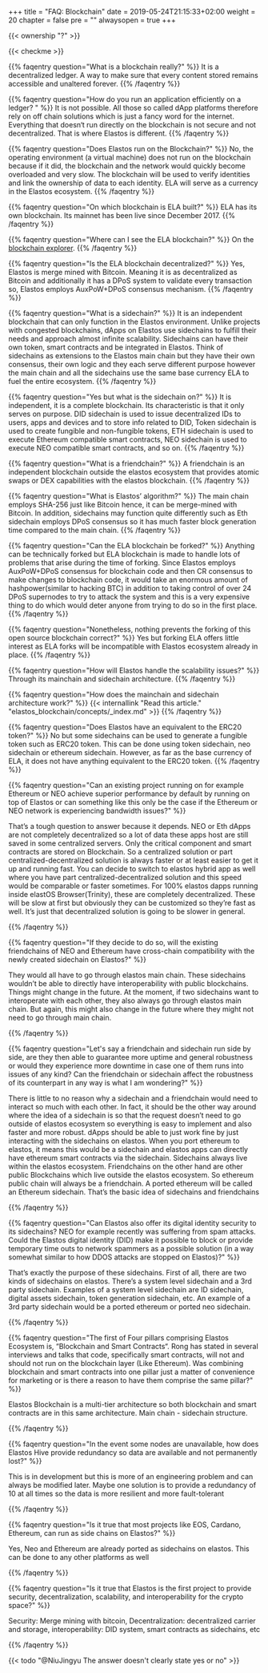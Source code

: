 +++
title = "FAQ: Blockchain"
date = 2019-05-24T21:15:33+02:00
weight = 20
chapter = false
pre = ""
alwaysopen = true
+++ 

{{< ownership "?" >}}

{{< checkme >}}

{{% faqentry question="What is a blockchain really?" %}}
It is a decentralized ledger. A way to make sure that every content stored remains accessible and unaltered forever.
{{% /faqentry %}}

{{% faqentry question="How do you run an application efficiently on a ledger? " %}}
It is not possible. All those so called dApp platforms therefore rely on off chain solutions which is just a fancy word for the internet. Everything that doesn‘t run directly on the blockchain is not secure and not decentralized. That is where Elastos is different.
{{% /faqentry %}}

{{% faqentry question="Does Elastos run on the Blockchain?" %}}
No, the operating environment (a virtual machine) does not run on the blockchain because if it did, the blockchain and the network would quickly become overloaded and very slow. The blockchain will be used to verify identities and link the ownership of data to each identity. ELA will serve as a currency in the Elastos ecosystem.
{{% /faqentry %}}

{{% faqentry question="On which blockchain is ELA built?" %}}
ELA has its own blockchain. Its mainnet has been live since December 2017.
{{% /faqentry %}}

{{% faqentry question="Where can I see the ELA blockchain?" %}}
On the [blockchain explorer](https://blockchain.elastos.org/).
{{% /faqentry %}}

{{% faqentry question="Is the ELA blockchain decentralized?" %}}
Yes, Elastos is merge mined with Bitcoin. Meaning it is as decentralized as Bitcoin and additionally it has a DPoS system to validate every transaction so, Elastos employs AuxPoW+DPoS consensus mechanism.
{{% /faqentry %}}

{{% faqentry question="What is a sidechain?" %}}
It is an independent blockchain that can only function in the Elastos environment. Unlike projects with congested blockchains, dApps on Elastos use sidechains to fulfill their needs and approach almost infinite scalability. Sidechains can have their own token, smart contracts and be integrated in Elastos. Think of sidechains as extensions to the Elastos main chain but they have their own consensus, their own logic and they each serve different purpose however the main chain and all the sidechains use the same base currency ELA to fuel the entire ecosystem.
{{% /faqentry %}}

{{% faqentry question="Yes but what is the sidechain on?" %}}
It is independent, it is a complete blockchain. Its characteristic is that it only serves on purpose. DID sidechain is used to issue decentralized IDs to users, apps and devices and to store info related to DID, Token sidechain is used to create fungible and non-fungible tokens, ETH sidechain is used to execute Ethereum compatible smart contracts, NEO sidechain is used to execute NEO compatible smart contracts, and so on.
{{% /faqentry %}}

{{% faqentry question="What is a friendchain?" %}}
A friendchain is an independent blockchain outside the elastos ecosystem that provides atomic swaps or DEX capabilities with the elastos blockchain.
{{% /faqentry %}}

{{% faqentry question="What is Elastos’ algorithm?" %}}
The main chain employs SHA-256 just like Bitcoin hence, it can be merge-mined with Bitcoin. In addition, sidechains may function quite differently such as Eth sidechain employs DPoS consensus so it has much faster block generation time compared to the main chain.
{{% /faqentry %}}

{{% faqentry question="Can the ELA blockchain be forked?" %}}
Anything can be technically forked but ELA blockchain is made to handle lots of problems that arise during the time of forking. Since Elastos employs AuxPoW+DPoS consensus for blockchain code and then CR consensus to make changes to blockchain code, it would take an enormous amount of hashpower(similar to hacking BTC) in addition to taking control of over 24 DPoS supernodes to try to attack the system and this is a very expensive thing to do which would deter anyone from trying to do so in the first place.
{{% /faqentry %}}

{{% faqentry question="Nonetheless, nothing prevents the forking of this open source blockchain correct?" %}}
Yes but forking ELA offers little interest as ELA forks will be incompatible with Elastos ecosystem already in place.
{{% /faqentry %}}

{{% faqentry question="How will Elastos handle the scalability issues?" %}}
Through its mainchain and sidechain architecture.
{{% /faqentry %}}

{{% faqentry question="How does the mainchain and sidechain architecture work?" %}}
{{< internallink "Read this article." "elastos_blockchain/concepts/_index.md" >}}
{{% /faqentry %}}

{{% faqentry question="Does Elastos have an equivalent to the ERC20 token?" %}}
No but some sidechains can be used to generate a fungible token such as ERC20 token. This can be done using token sidechain, neo sidechain or ethereum sidechain. However, as far as the base currency of ELA, it does not have anything equivalent to the ERC20 token.
{{% /faqentry %}}

{{% faqentry question="Can an existing project running on for example Ethereum or NEO achieve superior performance by default by running on top of Elastos or can something like this only be the case if the Ethereum or NEO network is experiencing bandwidth issues?" %}}

That’s a tough question to answer because it depends. NEO or Eth dApps are not completely decentralized so a lot of data these apps host are still saved in some centralized servers. Only the critical component and smart contracts are stored on Blockchain. So a centralized solution or part centralized-decentralized solution is always faster or at least easier to get it up and running fast. You can decide to switch to elastos hybrid app as well where you have part centralized-decentralized solution and this speed would be comparable or faster sometimes. For 100% elastos dapps running inside elastOS Browser(Trinity), these are completely decentralized. These will be slow at first but obviously they can be customized so they’re fast as well. It’s just that decentralized solution is going to be slower in general.

{{% /faqentry %}}

{{% faqentry question="If they decide to do so, will the existing friendchains of NEO and Ethereum have cross-chain compatibility with the newly created sidechain on Elastos?" %}}

They would all have to go through elastos main chain. These sidechains wouldn’t be able to directly have interoperability with public blockchains. Things might change in the future. At the moment, if two sidechains want to interoperate with each other, they also always go through elastos main chain. But again, this might also change in the future where they might not need to go through main chain.

{{% /faqentry %}}

{{% faqentry question="Let's say a friendchain and sidechain run side by side, are they then able to guarantee more uptime and general robustness or would they experience more downtime in case one of them runs into issues of any kind? Can the friendchain or sidechain affect the robustness of its counterpart in any way is what I am wondering?" %}}

There is little to no reason why a sidechain and a friendchain would need to interact so much with each other. In fact, it should be the other way around where the idea of a sidechain is so that the request doesn’t need to go outside of elastos ecosystem so everything is easy to implement and also faster and more robust. dApps should be able to just work fine by just interacting with the sidechains on elastos. When you port ethereum to elastos, it means this would be a sidechain and elastos apps can directly have ethereum smart contracts via the sidechain. Sidechains always live within the elastos ecosystem. Friendchains on the other hand are other public Blockchains which live outside the elastos ecosystem. So ethereum public chain will always be a friendchain. A ported ethereum will be called an Ethereum sidechain. That’s the basic idea of sidechains and friendchains

{{% /faqentry %}}

{{% faqentry question="Can Elastos also offer its digital identity security to its sidechains? NEO for example recently was suffering from spam attacks. Could the Elastos digital identity (DID) make it possible to block or provide temporary time outs to network spammers as a possible solution (in a way somewhat similar to how DDOS attacks are stopped on Elastos)?" %}}
    
That’s exactly the purpose of these sidechains. First of all, there are two kinds of sidechains on elastos. There’s a system level sidechain and a 3rd party sidechain. Examples of a system level sidechain are ID sidechain, digital assets sidechain, token generation sidechain, etc. An example of a 3rd party sidechain would be a ported ethereum or ported neo sidechain. 

{{% /faqentry %}}

{{% faqentry question="The first of Four pillars comprising Elastos Ecosystem is, “Blockchain and Smart Contracts“.  Rong has stated in several interviews and talks that code, specifically smart contracts, will not and should not run on the blockchain layer (Like Ethereum). Was combining blockchain and smart contracts into one pillar just a matter of convenience for marketing or is there a reason to have them comprise the same pillar?" %}}

Elastos Blockchain is a multi-tier architecture so both blockchain and smart contracts are in this same architecture. Main chain - sidechain structure.

{{% /faqentry %}}

{{% faqentry question="In the event some nodes are unavailable, how does Elastos Hive provide redundancy so data are available and not permanently lost?" %}}

This is in development but this is more of an engineering problem and can always be modified later. Maybe one solution is to provide a redundancy of 10 at all times so the data is more resilient and more fault-tolerant

{{% /faqentry %}}

{{% faqentry question="Is it true that most projects like EOS, Cardano, Ethereum, can run as side chains on Elastos?" %}}

Yes, Neo and Ethereum are already ported as sidechains on elastos. This can be done to any other platforms as well

{{% /faqentry %}}

{{% faqentry question="Is it true that Elastos is the first project to provide security, decentralization, scalability, and interoperability for the crypto space?" %}}

Security: Merge mining with bitcoin, Decentralization: decentralized carrier and storage, interoperability: DID system, smart contracts as sidechains, etc

{{% /faqentry %}}

{{< todo "@NiuJingyu The answer doesn't clearly state yes or no" >}}
